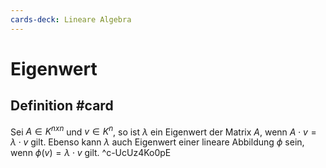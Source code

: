 ```yaml
---
cards-deck: Lineare Algebra
---
```


# Eigenwert

## Definition #card
Sei $A \in K^{nxn}$ und $v \in K^n$, so ist $\lambda$ ein Eigenwert der Matrix $A$, wenn $A \cdot v = \lambda \cdot v$ gilt. Ebenso kann $\lambda$ auch Eigenwert einer lineare Abbildung $\phi$ sein, wenn $\phi(v) = \lambda \cdot v$ gilt.
^c-UcUz4Ko0pE
